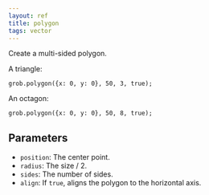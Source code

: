 ```yaml
---
layout: ref
title: polygon
tags: vector
---
```

Create a multi-sided polygon.

A triangle:

    grob.polygon({x: 0, y: 0}, 50, 3, true);

An octagon:

    grob.polygon({x: 0, y: 0}, 50, 8, true);

## Parameters
- `position`: The center point.
- `radius`: The size / 2.
- `sides`: The number of sides.
- `align`: If `true`, aligns the polygon to the horizontal axis.
